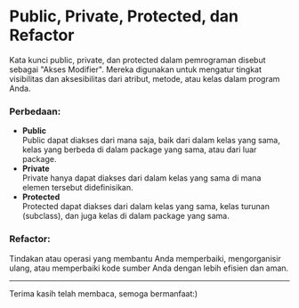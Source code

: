 # Public, Private, Protected, dan Refactor
Kata kunci public, private, dan protected dalam pemrograman disebut sebagai "Akses Modifier". Mereka digunakan untuk mengatur tingkat visibilitas dan aksesibilitas dari atribut, metode, atau kelas dalam program Anda.

### **Perbedaan:**
* **Public** <br>
Public dapat diakses dari mana saja, baik dari dalam kelas yang sama, kelas yang berbeda di dalam package yang sama, atau dari luar package.
* **Private** <br>
Private hanya dapat diakses dari dalam kelas yang sama di mana elemen tersebut didefinisikan.
* **Protected** <br>
Protected dapat diakses dari dalam kelas yang sama, kelas turunan (subclass), dan juga kelas di dalam package yang sama.

### **Refactor:**
Tindakan atau operasi yang membantu Anda memperbaiki, mengorganisir ulang, atau memperbaiki kode sumber Anda dengan lebih efisien dan aman.

***
Terima kasih telah membaca, semoga bermanfaat:)
